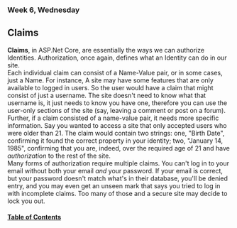 ### Week 6, Wednesday
## Claims
**Claims**, in ASP.Net Core, are essentially the ways we can authorize Identities. Authorization, once again, defines what an Identity can do in our site.  
 Each individual claim can consist of a Name-Value pair, or in some cases, just a Name. For instance, A site may have some features that are only available to logged in users. So the user would have a claim that might consist of just a username. The site doesn't need to know what that username is, it just needs to know you have one, therefore you can use the user-only sections of the site (say, leaving a comment or post on a forum).  
Further, if a claim consisted of a name-value pair, it needs more specific information. Say you wanted to access a site that only accepted users who were older than 21. The claim would contain two strings: one, "Birth Date", confirming it found the correct property in your identity; two, "January 14, 1985", confirming that you are, indeed, over the required age of 21 and have *authorization* to the rest of the site.  
Many forms of authorization require multiple claims. You can't log in to your email without both your email *and* your password. If your email is correct, but your password doesn't match what's in their database, you'll be denied entry, and you may even get an unseen mark that says you tried to log in with incomplete claims. Too many of those and a secure site may decide to lock you out.

#### [Table of Contents](https://hcoggers.github.io/Reading-Notes-Repository/)